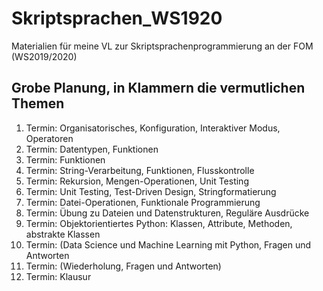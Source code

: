 # Skriptsprachen_WS1920

Materialien für meine VL zur Skriptsprachenprogrammierung an der FOM (WS2019/2020)


## Grobe Planung, in Klammern die vermutlichen Themen

1. Termin: Organisatorisches, Konfiguration, Interaktiver Modus, Operatoren
2. Termin: Datentypen, Funktionen
3. Termin: Funktionen
4. Termin: String-Verarbeitung, Funktionen, Flusskontrolle
5. Termin: Rekursion, Mengen-Operationen, Unit Testing
6. Termin: Unit Testing, Test-Driven Design, Stringformatierung
7. Termin: Datei-Operationen, Funktionale Programmierung
8. Termin: Übung zu Dateien und Datenstrukturen, Reguläre Ausdrücke
9. Termin: Objektorientiertes Python: Klassen, Attribute, Methoden, abstrakte Klassen
10. Termin: (Data Science und Machine Learning mit Python, Fragen und Antworten
11. Termin: (Wiederholung, Fragen und Antworten)
12. Termin: Klausur
